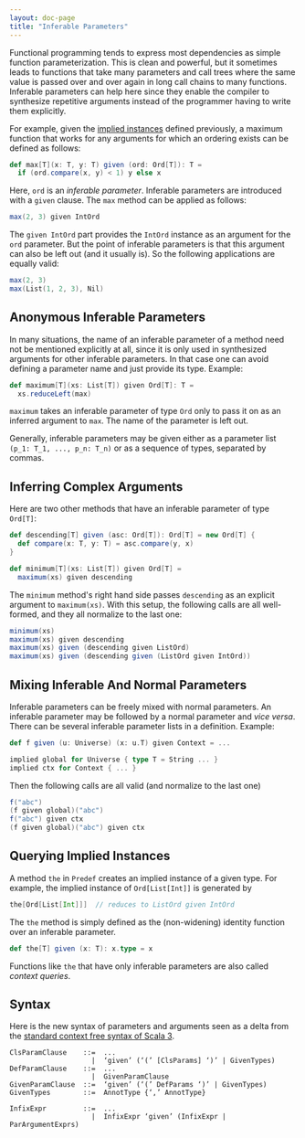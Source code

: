 ```yaml
---
layout: doc-page
title: "Inferable Parameters"
---
```


Functional programming tends to express most dependencies as simple function parameterization.
This is clean and powerful, but it sometimes leads to functions that take many parameters and
call trees where the same value is passed over and over again in long call chains to many
functions. Inferable parameters can help here since they enable the compiler to synthesize
repetitive arguments instead of the programmer having to write them explicitly.

For example, given the [implied instances](./instance-defs.md) defined previously,
a maximum function that works for any arguments for which an ordering exists can be defined as follows:
```scala
def max[T](x: T, y: T) given (ord: Ord[T]): T =
  if (ord.compare(x, y) < 1) y else x
```
Here, `ord` is an _inferable parameter_. Inferable parameters are introduced with a `given` clause.
The `max` method can be applied as follows:
```scala
max(2, 3) given IntOrd
```
The `given IntOrd` part provides the `IntOrd` instance as an argument for the `ord` parameter. But the point of inferable parameters is that this argument can also be left out (and it usually is). So the following
applications are equally valid:
```scala
max(2, 3)
max(List(1, 2, 3), Nil)
```

## Anonymous Inferable Parameters

In many situations, the name of an inferable parameter of a method need not be
mentioned explicitly at all, since it is only used in synthesized arguments for
other inferable parameters. In that case one can avoid defining a parameter name
and just provide its type. Example:
```scala
def maximum[T](xs: List[T]) given Ord[T]: T =
  xs.reduceLeft(max)
```
`maximum` takes an inferable parameter of type `Ord` only to pass it on as an
inferred argument to `max`. The name of the parameter is left out.

Generally, inferable parameters may be given either as a parameter list `(p_1: T_1, ..., p_n: T_n)`
or as a sequence of types, separated by commas.

## Inferring Complex Arguments

Here are two other methods that have an inferable parameter of type `Ord[T]`:
```scala
def descending[T] given (asc: Ord[T]): Ord[T] = new Ord[T] {
  def compare(x: T, y: T) = asc.compare(y, x)
}

def minimum[T](xs: List[T]) given Ord[T] =
  maximum(xs) given descending
```
The `minimum` method's right hand side passes `descending` as an explicit argument to `maximum(xs)`.
With this setup, the following calls are all well-formed, and they all normalize to the last one:
```scala
minimum(xs)
maximum(xs) given descending
maximum(xs) given (descending given ListOrd)
maximum(xs) given (descending given (ListOrd given IntOrd))
```

## Mixing Inferable And Normal Parameters

Inferable parameters can be freely mixed with normal parameters.
An inferable parameter may be followed by a normal parameter and _vice versa_.
There can be several inferable parameter lists in a definition. Example:
```scala
def f given (u: Universe) (x: u.T) given Context = ...

implied global for Universe { type T = String ... }
implied ctx for Context { ... }
```
Then the following calls are all valid (and normalize to the last one)
```scala
f("abc")
(f given global)("abc")
f("abc") given ctx
(f given global)("abc") given ctx
```

## Querying Implied Instances

A method `the` in `Predef` creates an implied instance of a given type. For example,
the implied instance of `Ord[List[Int]]` is generated by
```scala
the[Ord[List[Int]]]  // reduces to ListOrd given IntOrd
```
The `the` method is simply defined as the (non-widening) identity function over an inferable parameter.
```scala
def the[T] given (x: T): x.type = x
```
Functions like `the` that have only inferable parameters are also called _context queries_.

## Syntax

Here is the new syntax of parameters and arguments seen as a delta from the [standard context free syntax of Scala 3](http://dotty.epfl.ch/docs/internals/syntax.html).
```
ClsParamClause    ::=  ...
                    |  ‘given’ (‘(’ [ClsParams] ‘)’ | GivenTypes)
DefParamClause    ::=  ...
                    |  GivenParamClause
GivenParamClause  ::=  ‘given’ (‘(’ DefParams ‘)’ | GivenTypes)
GivenTypes        ::=  AnnotType {‘,’ AnnotType}

InfixExpr         ::=  ...
                    |  InfixExpr ‘given’ (InfixExpr | ParArgumentExprs)
```
